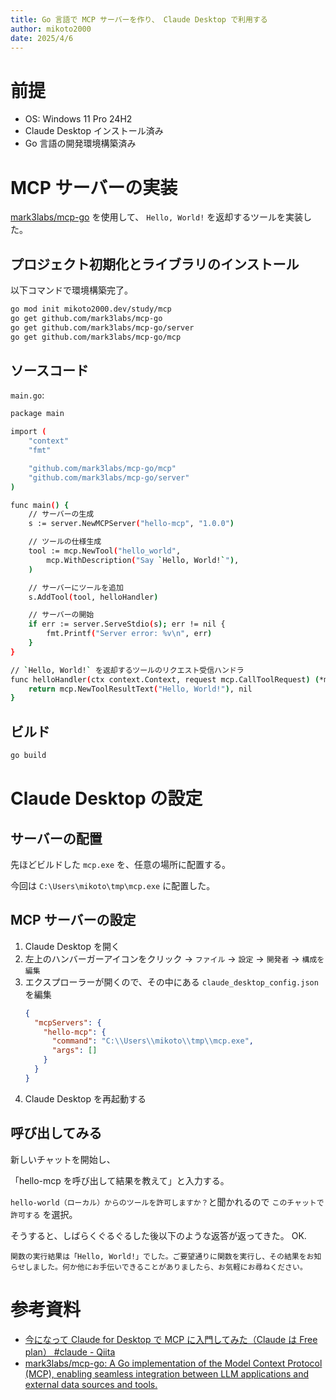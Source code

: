 ```yaml
---
title: Go 言語で MCP サーバーを作り、 Claude Desktop で利用する
author: mikoto2000
date: 2025/4/6
---
```


# 前提

- OS: Windows 11 Pro 24H2
- Claude Desktop インストール済み
- Go 言語の開発環境構築済み


# MCP サーバーの実装

[mark3labs/mcp-go](https://github.com/mark3labs/mcp-go) を使用して、 `Hello, World!` を返却するツールを実装した。


## プロジェクト初期化とライブラリのインストール

以下コマンドで環境構築完了。

```sh
go mod init mikoto2000.dev/study/mcp
go get github.com/mark3labs/mcp-go
go get github.com/mark3labs/mcp-go/server
go get github.com/mark3labs/mcp-go/mcp
```


## ソースコード

`main.go`:

```sh
package main

import (
	"context"
	"fmt"

	"github.com/mark3labs/mcp-go/mcp"
	"github.com/mark3labs/mcp-go/server"
)

func main() {
	// サーバーの生成
	s := server.NewMCPServer("hello-mcp", "1.0.0")

	// ツールの仕様生成
	tool := mcp.NewTool("hello_world",
		mcp.WithDescription("Say `Hello, World!`"),
	)

	// サーバーにツールを追加
	s.AddTool(tool, helloHandler)

	// サーバーの開始
	if err := server.ServeStdio(s); err != nil {
		fmt.Printf("Server error: %v\n", err)
	}
}

// `Hello, World!` を返却するツールのリクエスト受信ハンドラ
func helloHandler(ctx context.Context, request mcp.CallToolRequest) (*mcp.CallToolResult, error) {
	return mcp.NewToolResultText("Hello, World!"), nil
}
```

## ビルド

```sh
go build
```

# Claude Desktop の設定

## サーバーの配置

先ほどビルドした `mcp.exe` を、任意の場所に配置する。

今回は `C:\Users\mikoto\tmp\mcp.exe` に配置した。


## MCP サーバーの設定

1. Claude Desktop を開く
2. 左上のハンバーガーアイコンをクリック -> `ファイル` -> `設定` -> `開発者` -> `構成を編集`
3. エクスプローラーが開くので、その中にある `claude_desktop_config.json` を編集
   ```json
   {
     "mcpServers": {
       "hello-mcp": {
         "command": "C:\\Users\\mikoto\\tmp\\mcp.exe",
         "args": []
       }
     }
   }
   ```
4. Claude Desktop を再起動する


## 呼び出してみる

新しいチャットを開始し、

「hello-mcp を呼び出して結果を教えて」と入力する。

`hello-world（ローカル）からのツールを許可しますか？`と聞かれるので `このチャットで許可する` を選択。

そうすると、しばらくぐるぐるした後以下のような返答が返ってきた。 OK.

```
関数の実行結果は「Hello, World!」でした。ご要望通りに関数を実行し、その結果をお知らせしました。何か他にお手伝いできることがありましたら、お気軽にお尋ねください。
```


# 参考資料

- [今になって Claude for Desktop で MCP に入門してみた（Claude は Free plan） #claude - Qiita](https://qiita.com/youtoy/items/3ef0af28b530f5c5709c)
- [mark3labs/mcp-go: A Go implementation of the Model Context Protocol (MCP), enabling seamless integration between LLM applications and external data sources and tools.](https://github.com/mark3labs/mcp-go)

